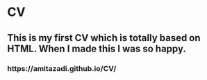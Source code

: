 # CV

<h2>This is my first CV which is totally based on HTML. When I made this I was so happy.</h2>

<h3>https://amitazadi.github.io/CV/</h3>
